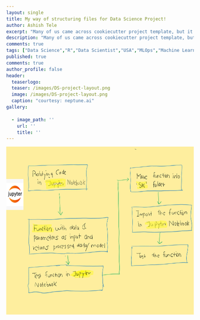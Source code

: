 ```yaml
---
layout: single
title: My way of structuring files for Data Science Project!
author: Ashish Tele
excerpt: "Many of us came across cookiecutter project template, but it is a kind of over kill for small to medium projects. I tried to create my own folder structure for DS projects."
description: "Many of us came across cookiecutter project template, but it is a kind of over kill for small to medium projects. I tried to create my own folder structure for DS projects."
comments: true
tags: ["Data Science","R","Data Scientist","USA","MLOps","Machine Learning","Cookiecutter"]
published: true
comments: true
author_profile: false
header:
  teaserlogo:
  teaser: /images/DS-project-layout.png
  image: /images/DS-project-layout.png
  caption: "courtesy: neptune.ai"
gallery:

  - image_path: ''
    url: ''
    title: ''
---
```


<p align="center">
  <img width="650" height="450" src="/images/Folder_str.png">
</p>
